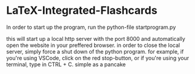 # LaTeX-Integrated-Flashcards

In order to start up the program, run the python-file
    startprogram.py

this will start up a local http server with the port 8000 and automatically open the website in your preffered browser. in order to close the local server, simply force a shut down of the python program. for example, if you're using VSCode, click on the red stop-button, or if you're using your terminal, type in CTRL + C. simple as a pancake